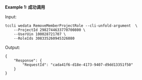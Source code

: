 **Example 1: 成功调用**



Input: 

```
tccli wedata RemoveMemberProjectRole --cli-unfold-argument  \
    --ProjectId 2982744633770700800 \
    --UserUin 100028721707 \
    --RoleIds 308335260945326080
```

Output: 
```
{
    "Response": {
        "RequestId": "cada41f6-d18e-4173-9407-d9dd13351f50"
    }
}
```

